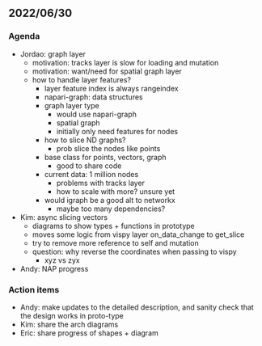 ## 2022/06/30

### Agenda

- Jordao: graph layer
    - motivation: tracks layer is slow for loading and mutation
    - motivation: want/need for spatial graph layer
    - how to handle layer features?
        - layer feature index is always rangeindex
        - napari-graph: data structures
        - graph layer type
            - would use napari-graph
            - spatial graph
            - initially only need features for nodes
        - how to slice ND graphs?
            - prob slice the nodes like points
        - base class for points, vectors, graph
            - good to share code
        - current data: 1 million nodes
            - problems with tracks layer
            - how to scale with more? unsure yet
        - would igraph be a good alt to networkx
            - maybe too many dependencies?
- Kim: async slicing vectors
    - diagrams to show types + functions in prototype
    - moves some logic from vispy layer on_data_change to get_slice
    - try to remove more reference to self and mutation
    - question: why reverse the coordinates when passing to vispy
        - xyz vs zyx
- Andy: NAP progress


### Action items

- Andy: make updates to the detailed description, and sanity check that the design works in proto-type
- Kim: share the arch diagrams
- Eric: share progress of shapes + diagram
